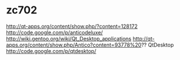 zc702
=====
http://qt-apps.org/content/show.php/?content=128172
http://code.google.com/p/anticodeluxe/
http://wiki.gentoo.org/wiki/Qt_Desktop_applications
http://qt-apps.org/content/show.php/Antico?content=93778%20??
QtDesktop
http://code.google.com/p/qtdesktop/
